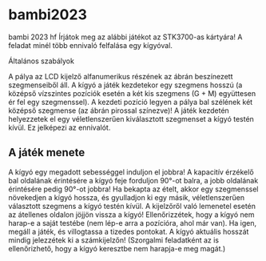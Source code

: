 # bambi2023
bambi 2023 hf
Írjátok meg az alábbi játékot az STK3700-as kártyára! A feladat minél több ennivaló felfalása egy kígyóval.

Általános szabályok

A pálya az LCD kijelző alfanumerikus részének az ábrán beszínezett szegmenseiből áll. A kígyó a játék kezdetekor egy szegmens hosszú (a középső vízszintes pozíciók esetén a két kis szegmens (G + M) együttesen ér fel egy szegmenssel). A kezdeti pozíció legyen a pálya bal szélének két középső szegmense (az ábrán pirossal színezve)! A játék kezdetén helyezzetek el egy véletlenszerűen kiválasztott szegmenset a kígyó testén kívül. Ez jelképezi az ennivalót.

## A játék menete
A kígyó egy megadott sebességgel induljon el jobbra! A kapacitív érzékelő bal oldalának érintésére a kígyó feje forduljon 90°-ot balra, a jobb oldalának érintésére pedig 90°-ot jobbra! Ha bekapta az ételt, akkor egy szegmenssel növekedjen a kígyó hossza, és gyulladjon ki egy másik, véletlenszerűen választott szegmens a kígyó testén kívül. A kijelzőről való lemenetel esetén az átellenes oldalon jöjjön vissza a kígyó! Ellenőrizzétek, hogy a kígyó nem harap-e a saját testébe (nem lép-e arra a pozícióra, ahol már van). Ha igen, megáll a játék, és villogtassa a tizedes pontokat. A kígyó aktuális hosszát mindig jelezzétek ki a számkijelzőn! (Szorgalmi feladatként az is ellenőrizhető, hogy a kígyó keresztbe nem harapja-e meg magát.)
